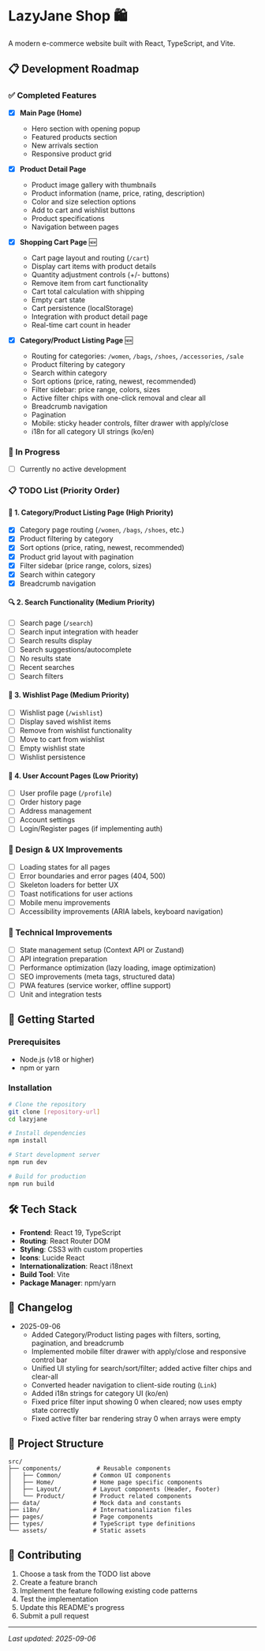 # LazyJane Shop 🛍️

A modern e-commerce website built with React, TypeScript, and Vite.

## 📋 Development Roadmap

### ✅ Completed Features
- [x] **Main Page (Home)**
  - Hero section with opening popup
  - Featured products section
  - New arrivals section
  - Responsive product grid
- [x] **Product Detail Page**
  - Product image gallery with thumbnails
  - Product information (name, price, rating, description)
  - Color and size selection options
  - Add to cart and wishlist buttons
  - Product specifications
  - Navigation between pages
- [x] **Shopping Cart Page** 🆕
  - Cart page layout and routing (`/cart`)
  - Display cart items with product details
  - Quantity adjustment controls (+/- buttons)
  - Remove item from cart functionality
  - Cart total calculation with shipping
  - Empty cart state
  - Cart persistence (localStorage)
  - Integration with product detail page
  - Real-time cart count in header

- [x] **Category/Product Listing Page** 🆕
  - Routing for categories: `/women`, `/bags`, `/shoes`, `/accessories`, `/sale`
  - Product filtering by category
  - Search within category
  - Sort options (price, rating, newest, recommended)
  - Filter sidebar: price range, colors, sizes
  - Active filter chips with one-click removal and clear all
  - Breadcrumb navigation
  - Pagination
  - Mobile: sticky header controls, filter drawer with apply/close
  - i18n for all category UI strings (ko/en)

### 🚧 In Progress
- [ ] Currently no active development

### 📋 TODO List (Priority Order)

#### 📱 **1. Category/Product Listing Page** (High Priority)
- [x] Category page routing (`/women`, `/bags`, `/shoes`, etc.)
- [x] Product filtering by category
- [x] Sort options (price, rating, newest, recommended)
- [x] Product grid layout with pagination
- [x] Filter sidebar (price range, colors, sizes)
- [x] Search within category
- [x] Breadcrumb navigation

#### 🔍 **2. Search Functionality** (Medium Priority)
- [ ] Search page (`/search`)
- [ ] Search input integration with header
- [ ] Search results display
- [ ] Search suggestions/autocomplete
- [ ] No results state
- [ ] Recent searches
- [ ] Search filters

#### 💝 **3. Wishlist Page** (Medium Priority)
- [ ] Wishlist page (`/wishlist`)
- [ ] Display saved wishlist items
- [ ] Remove from wishlist functionality
- [ ] Move to cart from wishlist
- [ ] Empty wishlist state
- [ ] Wishlist persistence

#### 👤 **4. User Account Pages** (Low Priority)
- [ ] User profile page (`/profile`)
- [ ] Order history page
- [ ] Address management
- [ ] Account settings
- [ ] Login/Register pages (if implementing auth)

### 🎨 Design & UX Improvements
- [ ] Loading states for all pages
- [ ] Error boundaries and error pages (404, 500)
- [ ] Skeleton loaders for better UX
- [ ] Toast notifications for user actions
- [ ] Mobile menu improvements
- [ ] Accessibility improvements (ARIA labels, keyboard navigation)

### 🔧 Technical Improvements
- [ ] State management setup (Context API or Zustand)
- [ ] API integration preparation
- [ ] Performance optimization (lazy loading, image optimization)
- [ ] SEO improvements (meta tags, structured data)
- [ ] PWA features (service worker, offline support)
- [ ] Unit and integration tests

## 🚀 Getting Started

### Prerequisites
- Node.js (v18 or higher)
- npm or yarn

### Installation
```bash
# Clone the repository
git clone [repository-url]
cd lazyjane

# Install dependencies
npm install

# Start development server
npm run dev

# Build for production
npm run build
```

## 🛠️ Tech Stack

- **Frontend**: React 19, TypeScript
- **Routing**: React Router DOM
- **Styling**: CSS3 with custom properties
- **Icons**: Lucide React
- **Internationalization**: React i18next
- **Build Tool**: Vite
- **Package Manager**: npm/yarn

## 📝 Changelog

- 2025-09-06
  - Added Category/Product listing pages with filters, sorting, pagination, and breadcrumb
  - Implemented mobile filter drawer with apply/close and responsive control bar
  - Unified UI styling for search/sort/filter; added active filter chips and clear-all
  - Converted header navigation to client-side routing (`Link`)
  - Added i18n strings for category UI (ko/en)
  - Fixed price filter input showing 0 when cleared; now uses empty state correctly
  - Fixed active filter bar rendering stray 0 when arrays were empty

## 📁 Project Structure

```
src/
├── components/          # Reusable components
│   ├── Common/         # Common UI components
│   ├── Home/           # Home page specific components
│   ├── Layout/         # Layout components (Header, Footer)
│   └── Product/        # Product related components
├── data/               # Mock data and constants
├── i18n/               # Internationalization files
├── pages/              # Page components
├── types/              # TypeScript type definitions
└── assets/             # Static assets
```

## 🤝 Contributing

1. Choose a task from the TODO list above
2. Create a feature branch
3. Implement the feature following existing code patterns
4. Test the implementation
5. Update this README's progress
6. Submit a pull request

---

*Last updated: 2025-09-06*